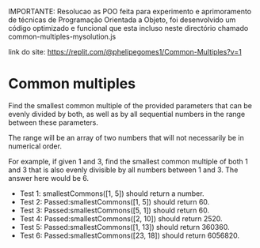 IMPORTANTE: Resolucao as POO feita para experimento e aprimoramento de técnicas de Programação Orientada a Objeto, foi desenvolvido um código optimizado e funcional que esta incluso neste directório chamado common-multiples-mysolution.js

link do site: https://replit.com/@phelipegomes1/Common-Multiples?v=1

# Common multiples

Find the smallest common multiple of the provided parameters that can be evenly divided by both, as well as by all sequential numbers in the range between these parameters.

The range will be an array of two numbers that will not necessarily be in numerical order.

For example, if given 1 and 3, find the smallest common multiple of both 1 and 3 that is also evenly divisible by all numbers between 1 and 3. The answer here would be 6.

- Test 1: smallestCommons([1, 5]) should return a number.
- Test 2: Passed:smallestCommons([1, 5]) should return 60.
- Test 3: Passed:smallestCommons([5, 1]) should return 60.
- Test 4: Passed:smallestCommons([2, 10]) should return 2520.
- Test 5: Passed:smallestCommons([1, 13]) should return 360360.
- Test 6: Passed:smallestCommons([23, 18]) should return 6056820.
